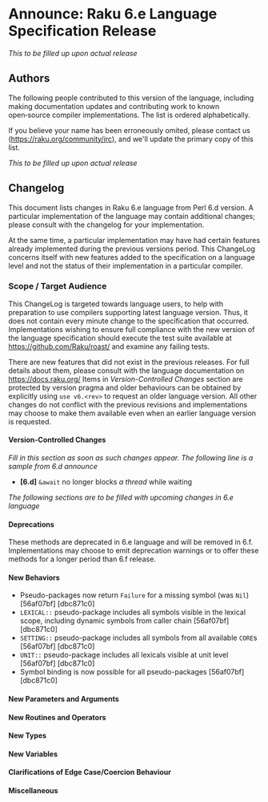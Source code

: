 
# Announce: Raku 6.e Language Specification Release

_This to be filled up upon actual release_

## Authors

The following people contributed to this version of the language,
including making documentation updates and contributing work to known
open‑source compiler implementations. The list is ordered alphabetically.

If you believe your name has been erroneously omited, please contact us
(https://raku.org/community/irc), and we'll update the primary copy of this list.

_This to be filled up upon actual release_

## Changelog

This document lists changes in Raku 6.e language
from Perl 6.d version. A particular implementation of the language
may contain additional changes; please consult with the changelog for your
implementation.

At the same time, a particular implementation may have had certain features
already implemented during the previous versions period. This ChangeLog concerns
itself with new features added to the specification on a language level and not
the status of their implementation in a particular compiler.

### Scope / Target Audience

This ChangeLog is targeted towards language users, to help with preparation to use
compilers supporting latest language version. Thus, it does not contain every minute
change to the specification that occurred. Implementations wishing to ensure full
compliance with the new version of the language specification should execute the
test suite available at https://github.com/Raku/roast/ and examine any failing tests.

There are new features that did not exist in the previous releases. For full details about them,
please consult with the language documentation on https://docs.raku.org/
Items in *Version-Controlled Changes* section are protected by version pragma and older
behaviours can be obtained by explicitly using `use v6.<rev>` to request an older language
version. All other changes do not conflict with the previous revisions and implementations
may choose to make them available even when an earlier language version is requested.

#### Version-Controlled Changes

_Fill in this section as soon as such changes appear. The following line is a sample from 6.d announce_

- **[6.d]** `&await` no longer blocks *a thread* while waiting

_The following sections are to be filled with upcoming changes in 6.e language_

#### Deprecations

These methods are deprecated in 6.e language and will be removed in 6.f.
Implementations may choose to emit deprecation warnings or to offer these
methods for a longer period than 6.f release.

#### New Behaviors

- Pseudo-packages now return `Failure` for a missing symbol (was `Nil`) [56af07bf] [dbc871c0]
- `LEXICAL::` pseudo-package includes all symbols visible in the lexical scope, including dynamic symbols from caller chain [56af07bf] [dbc871c0]
- `SETTING::` pseudo-package includes all symbols from all available `CORE`s [56af07bf] [dbc871c0]
- `UNIT::` pseudo-package includes all lexicals visible at unit level [56af07bf] [dbc871c0]
- Symbol binding is now possible for all pseudo-packages [56af07bf] [dbc871c0]

#### New Parameters and Arguments

#### New Routines and Operators

#### New Types

#### New Variables

#### Clarifications of Edge Case/Coercion Behaviour

#### Miscellaneous
